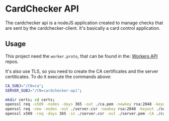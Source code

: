 # CardChecker API
The cardchecker api is a nodeJS application created to manage checks that are sent by the cardchecker-client.
It's basically a card control application.

## Usage
This project need the `worker.proto`, that can be found in the:
[Workers API](https://github.com/GSaiki26/workers-api) repos.

It's also use TLS, so you need to create the CA certificates and the server certiticates.
To do it execute the commands above:
```sh
CA_SUBJ="/CN=ca";
SERVER_SUBJ="/CN=cardchecker-api";

mkdir certs; cd certs;
openssl req -x509 -nodes -days 365 -out ./ca.pem -newkey rsa:2048 -keyout ./ca.pem.key -subj "$CA_SUBJ";
openssl req -new -nodes -out ./server.csr -newkey rsa:2048 -keyout ./server.pem.key -subj "$SERVER_SUBJ";
openssl x509 -req -days 365 -in ./server.csr -out ./server.pem -CA ./ca.pem -CAkey ./ca.pem.key;
```
